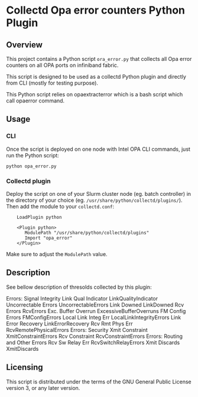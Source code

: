 # Collectd Opa error counters Python Plugin 

## Overview

This project contains a Python script `ora_error.py` that collects all Opa
error counters on all OPA ports on infiniband fabric. 

This script is designed to be used as a collectd Python plugin and directly
from CLI (mostly for testing purpose).

This Python script relies on opaextracterror which is a bash script which call opaerror
command.

## Usage

### CLI

Once the script is deployed on one node with Intel OPA CLI commands,
just run the Python script:

```
python opa_error.py
```

### Collectd plugin

Deploy the script on one of your Slurm cluster node (eg. batch controller) in
the directory of your choice (eg. `/usr/share/python/collectd/plugins/`). Then add the module to
your `collectd.conf`:

```
    LoadPlugin python

    <Plugin python>
       ModulePath "/usr/share/python/collectd/plugins"
       Import "opa_error"
    </Plugin>
```

Make sure to adjust the `ModulePath` value.

## Description

See bellow description of thresolds collected by this plugin:

Errors: Signal Integrity
    Link Qual Indicator                      LinkQualityIndicator
    Uncorrectable Errors                     UncorrectableErrors
    Link Downed                              LinkDowned
    Rcv Errors                               RcvErrors
    Exc. Buffer Overrun                      ExcessiveBufferOverruns
    FM Config Errors                         FMConfigErrors
    Local Link Integ Err                     LocalLinkIntegrityErrors
    Link Error Recovery                      LinkErrorRecovery
    Rcv Rmt Phys Err                         RcvRemotePhysicalErrors
Errors: Security
    Xmit Constraint                          XmitConstraintErrors
    Rcv Constraint                           RcvConstraintErrors
Errors: Routing and Other Errors
    Rcv Sw Relay Err                         RcvSwitchRelayErrors
    Xmit Discards                            XmitDiscards

## Licensing

This script is distributed under the terms of the GNU General Public License
version 3, or any later version.
